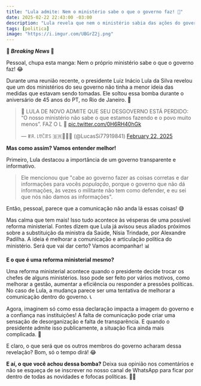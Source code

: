 ```yaml
---
title: "Lula admite: Nem o ministério sabe o que o governo faz! 🤔"
date: 2025-02-22 22:43:00 -03:00
description: "Lula revela que nem o ministério sabia das ações do governo! e expõe falta de comunicação no governo"
tags: [politica]
image: "https://i.imgur.com/UBGrZ2j.png"
---
```

**🚨 *Breaking News* 🚨**

Pessoal, chupa esta manga: Nem o próprio ministério sabe o que o governo faz! 😂 

Durante uma reunião recente, o presidente Luiz Inácio Lula da Silva revelou que um dos ministérios do seu governo não tinha a menor ideia das medidas que estavam sendo tomadas. Ele soltou essa bomba durante o aniversário de 45 anos do PT, no Rio de Janeiro. 🤯

<blockquote class="twitter-tweet" data-media-max-width="560"><p lang="pt" dir="ltr">🚨 LULA DE NOVO ADMITE QUE SEU DESGOVERNO ESTÁ PERDIDO: “O nosso ministério não sabe o que estamos fazendo e o povo muito menos”. FAZ O L 🫏 <a href="https://t.co/0H6RH40hGk">pic.twitter.com/0H6RH40hGk</a></p>&mdash; ꂵꋪ. ꒒ꀎꉓꍏꌗ 🇧🇷☭⃠🗽 (@LucasSi77919841) <a href="https://twitter.com/LucasSi77919841/status/1893381264708620576?ref_src=twsrc%5Etfw">February 22, 2025</a></blockquote> <script async src="https://platform.twitter.com/widgets.js" charset="utf-8"></script>

**Mas como assim? Vamos entender melhor!**

Primeiro, Lula destacou a importância de um governo transparente e informativo. 
> Ele mencionou que "cabe ao governo fazer as coisas corretas e dar informações para vocês *população*, porque o governo que não dá informações, às vezes o militante não tem como defender, e eu sei que nós não damos as informações".

Então, pessoal, parece que a comunicação não anda lá essas coisas! 😅

Mas calma que tem mais! Isso tudo acontece às vésperas de uma possível reforma ministerial. Fontes dizem que Lula já avisou seus aliados próximos sobre a substituição da ministra da Saúde, Nísia Trindade, por Alexandre Padilha. A ideia é melhorar a comunicação e articulação política do ministério. Será que vai dar certo? Vamos acompanhar! 📊

**E o que é uma reforma ministerial mesmo?**

Uma reforma ministerial acontece quando o presidente decide trocar os chefes de alguns ministérios. Isso pode ser feito por vários motivos, como melhorar a gestão, aumentar a eficiência ou responder a pressões políticas. No caso de Lula, a mudança parece ser uma tentativa de melhorar a comunicação dentro do governo. 📞

Agora, imaginem só como essa declaração impacta a imagem do governo e a confiança nas instituições! A falta de comunicação pode criar uma sensação de desorganização e falta de transparência. E quando o presidente admite isso publicamente, a situação fica ainda mais complicada. 😬

E claro, o que será que os outros membros do governo acharam dessa revelação? Bom, só o tempo dirá! 😂

**E aí, o que você achou dessa bomba?**
Deixa sua opinião nos comentários e não se esqueça de se inscrever no nosso canal de WhatsApp para ficar por dentro de todas as novidades e fofocas políticas. 📲✨
